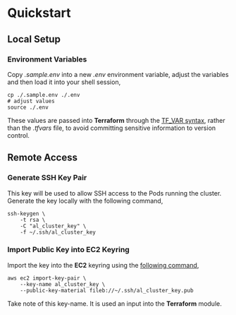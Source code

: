 # Quickstart 

## Local Setup

### Environment Variables

Copy _.sample.env_ into a new _.env_ environment variable, adjust the variables and then load it into your shell session,

```shell
cp ./.sample.env ./.env
# adjust values
source ./.env
```

These values are passed into **Terraform** through the [TF_VAR syntax](https://www.terraform.io/cli/config/environment-variables), rather than the _.tfvars_ file, to avoid committing sensitive information to version control.

## Remote Access

### Generate SSH Key Pair

This key will be used to allow SSH access to the Pods running the cluster. Generate the key locally with the following command,

```shell
ssh-keygen \
    -t rsa \
    -C "al_cluster_key" \
    -f ~/.ssh/al_cluster_key
```

### Import Public Key into EC2 Keyring

Import the key into the **EC2** keyring using the [following command](https://docs.aws.amazon.com/cli/latest/reference/ec2/import-key-pair.html),

```shell
aws ec2 import-key-pair \
    --key-name al_cluster_key \
    --public-key-material fileb://~/.ssh/al_cluster_key.pub
```

Take note of this key-name. It is used an input into the **Terraform** module.

